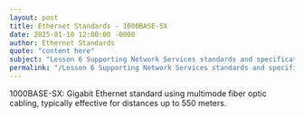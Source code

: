 ```yaml
---
layout: post
title: Ethernet Standards - 1000BASE-SX
date: 2025-01-10 12:00:00 -0000
author: Ethernet Standards
quote: "content here"
subject: "Lesson 6 Supporting Network Services standards and specifications"
permalink: "/Lesson 6 Supporting Network Services standards and specifications/Ethernet Standards/Ethernet Standards - 1000BASE-SX"
---
```


1000BASE-SX: Gigabit Ethernet standard using multimode fiber optic cabling, typically effective for distances up to 550 meters.
